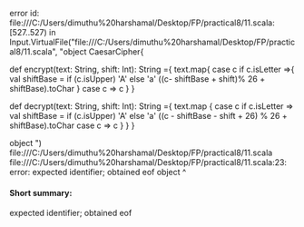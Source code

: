 error id: file:///C:/Users/dimuthu%20harshamal/Desktop/FP/practical8/11.scala:[527..527) in Input.VirtualFile("file:///C:/Users/dimuthu%20harshamal/Desktop/FP/practical8/11.scala", "object CaesarCipher{

  def encrypt(text: String, shift: Int): String ={
    text.map{
      case c if c.isLetter =>{
        val shiftBase = if (c.isUpper) 'A' else 'a'
        ((c- shiftBase + shift)% 26 + shiftBase).toChar
      }
      case c => c
    }
  }

  def decrypt(text: String, shift: Int): String ={
    text.map {
    case c if c.isLetter =>
      val shiftBase = if (c.isUpper) 'A' else 'a'
      ((c - shiftBase - shift + 26) % 26 + shiftBase).toChar
    case c => c 
    }
  }
}

object ")
file:///C:/Users/dimuthu%20harshamal/Desktop/FP/practical8/11.scala
file:///C:/Users/dimuthu%20harshamal/Desktop/FP/practical8/11.scala:23: error: expected identifier; obtained eof
object 
       ^
#### Short summary: 

expected identifier; obtained eof